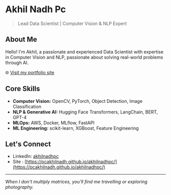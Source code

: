 # Akhil Nadh Pc

> Lead Data Scientist | Computer Vision & NLP Expert

## About Me

Hello! I'm Akhil, a passionate and experienced Data Scientist with expertise in Computer Vision and NLP, passionate about solving real-world problems through AI.

🌐 [Visit my portfolio site](https://pcakhilnadh.github.io/akhilnadhpc/)

## Core Skills

- **Computer Vision:** OpenCV, PyTorch, Object Detection, Image Classification
- **NLP & Generative AI:** Hugging Face Transformers, LangChain, BERT, GPT-4
- **MLOps:** AWS, Docker, MLflow, FastAPI
- **ML Engineering:** scikit-learn, XGBoost, Feature Engineering

 

## Let's Connect

- LinkedIn: [akhilnadhpc](https://linkedin.com/in/akhilnadhpc)
- Site    : [https://pcakhilnadh.github.io/akhilnadhpc/](https://pcakhilnadh.github.io/akhilnadhpc/)

---

*When I don't multiply matrices, you'll find me travelling or exploring photography.*
